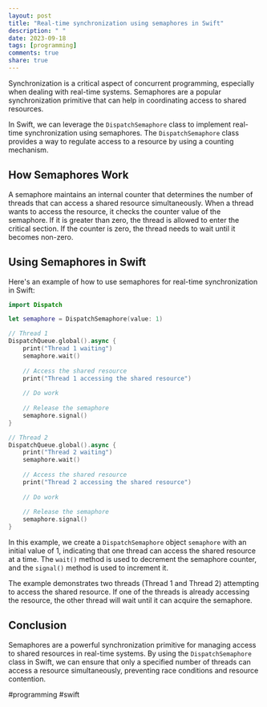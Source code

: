 ```yaml
---
layout: post
title: "Real-time synchronization using semaphores in Swift"
description: " "
date: 2023-09-18
tags: [programming]
comments: true
share: true
---
```


Synchronization is a critical aspect of concurrent programming, especially when dealing with real-time systems. Semaphores are a popular synchronization primitive that can help in coordinating access to shared resources.

In Swift, we can leverage the `DispatchSemaphore` class to implement real-time synchronization using semaphores. The `DispatchSemaphore` class provides a way to regulate access to a resource by using a counting mechanism.

## How Semaphores Work

A semaphore maintains an internal counter that determines the number of threads that can access a shared resource simultaneously. When a thread wants to access the resource, it checks the counter value of the semaphore. If it is greater than zero, the thread is allowed to enter the critical section. If the counter is zero, the thread needs to wait until it becomes non-zero.

## Using Semaphores in Swift

Here's an example of how to use semaphores for real-time synchronization in Swift:

```swift
import Dispatch

let semaphore = DispatchSemaphore(value: 1)

// Thread 1
DispatchQueue.global().async {
    print("Thread 1 waiting")
    semaphore.wait()
    
    // Access the shared resource
    print("Thread 1 accessing the shared resource")
    
    // Do work
    
    // Release the semaphore
    semaphore.signal()
}

// Thread 2
DispatchQueue.global().async {
    print("Thread 2 waiting")
    semaphore.wait()
    
    // Access the shared resource
    print("Thread 2 accessing the shared resource")
    
    // Do work
    
    // Release the semaphore
    semaphore.signal()
}
```

In this example, we create a `DispatchSemaphore` object `semaphore` with an initial value of 1, indicating that one thread can access the shared resource at a time. The `wait()` method is used to decrement the semaphore counter, and the `signal()` method is used to increment it.

The example demonstrates two threads (Thread 1 and Thread 2) attempting to access the shared resource. If one of the threads is already accessing the resource, the other thread will wait until it can acquire the semaphore.

## Conclusion

Semaphores are a powerful synchronization primitive for managing access to shared resources in real-time systems. By using the `DispatchSemaphore` class in Swift, we can ensure that only a specified number of threads can access a resource simultaneously, preventing race conditions and resource contention.

#programming #swift